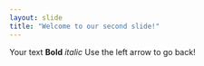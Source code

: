 ```yaml
---
layout: slide
title: "Welcome to our second slide!"
---
```

Your text **Bold** *italic*
Use the left arrow to go back!
